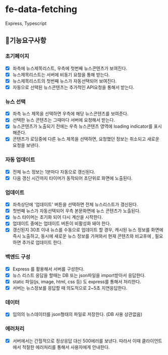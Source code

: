 # fe-data-fetching
Express, Typescript 

## 🚩기능요구사항

### 초기페이지

- [x] 좌측에 뉴스제목리스트, 우측에 첫번째 뉴스콘텐츠가 보여진다.
- [x] 뉴스제목리스트는 서버에 비동기 요청을 통해 받는다.
- [x] 뉴스제목리스트의 첫번째 뉴스가 자동선택되어 보여진다.
- [x] 자동으로 선택된 뉴스콘텐츠는 추가적인 API요청을 통해서 받는다.

### 뉴스 선택

- [x] 좌측 뉴스 제목을 선택하면 우측에 해당 뉴스콘텐츠를 보여준다.
- [x] 선택한 뉴스 콘텐츠는 그때마다 서버에 요청해서 받는다.
- [x] 뉴스콘텐츠가 노출되기 전에는 우측 뉴스콘텐츠 영역에 loading indicator를 표시해준다.
- [x] 콘텐츠가 로딩중에 다른 뉴스 제목을 선택하면, 요청했던 정보는 취소되고 새로운 요청을 보낸다.

### 자동 업데이트

- [x] 전체 뉴스 정보는 1분마다 자동으로 갱신된다.
- [x] 다음 갱신 시간까지 타이머가 동작되어 초단위로 화면에 노출된다.

### 업데이트

- [x] 좌측상단에 '업데이트' 버튼을 선택하면 전체 뉴스리스트가 갱신된다.
- [x] 첫번째 뉴스가 자동선택되어 우측 본문화면에 뉴스 콘텐츠가 노출된다.
- [x] 뉴스 타이머는 초기화 되어 다시 계산을 시작한다.
- [x] 업데이트 중에는 업데이트 버튼이 비활성화 돼야 한다.
- [x] 갱신된지 30초 이내 뉴스를 수동으로 업데이트 할 경우, 캐시된 뉴스 정보를 화면에 즉시 노출하고, 동시에 새로운 뉴스 정보를 가져와서 현재 콘텐츠와 비교후에 , 필요하면 추가로 업데이트 한다.

### 백엔드 구성

- [x] Express 를 활용해서 서버를 구성한다.
- [x] 뉴스 리스트 응답을 할때는 DB 또는 json파일을 import받아서 응답한다.
- [x] static 파일(js, image, html, css 등) 도 express를 통해서 처리한다.
- [x] 서버는 뉴스정보를 응답할 때 의도적으로 2~5초 지연응답한다.

### 데이터

- [x] 임의의 뉴스데이터를 json형태의 파일로 저장한다. (DB 사용 상관없음)

### 에러처리

- [x] 서버에서는 간헐적으로 정상응답 대신 500에러를 보낸다. 따라서 이때 클라이언트에서 적절한 에러처리를 통해서 사용자에게 안내한다.
